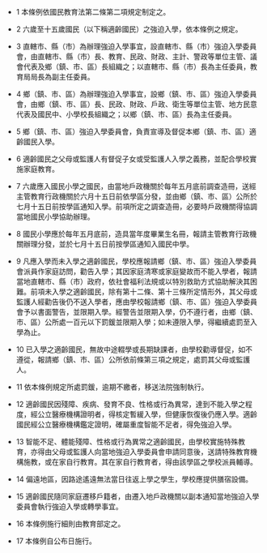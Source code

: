 * 1 本條例依國民教育法第二條第二項規定制定之。

* 2 六歲至十五歲國民（以下稱適齡國民）之強迫入學，依本條例之規定。

* 3 直轄市、縣（市）為辦理強迫入學事宜，設直轄市、縣（市）強迫入學委員會，由直轄市、縣（市）長、教育、民政、財政、主計、警政等單位主管、議會代表及鄉（鎮、市、區）長組織之；以直轄市、縣（市）長為主任委員，教育局局長為副主任委員。

* 4 鄉（鎮、市、區）為辦理強迫入學事宜，設鄉（鎮、市、區）強迫入學委員會，由鄉（鎮、市、區）長、民政、財政、戶政、衛生等單位主管、地方民意代表及國民中、小學校長組織之；以鄉（鎮、市、區）長為主任委員。

* 5 鄉（鎮、市、區）強迫入學委員會，負責宣導及督促本鄉（鎮、市、區）適齡國民入學。

* 6 適齡國民之父母或監護人有督促子女或受監護人入學之義務，並配合學校實施家庭教育。

* 7 六歲應入國民小學之國民，由當地戶政機關於每年五月底前調查造冊，送經主管教育行政機關於六月十五日前依學區分發，並由鄉（鎮、市、區）公所於七月十五日前按學區通知入學。前項所定之調查造冊，必要時戶政機關得協調當地國民小學協助辦理。

* 8 國民小學應於每年五月底前，造具當年度畢業生名冊，報請主管教育行政機關辦理分發，並於七月十五日前按學區通知入國民中學。

* 9 凡應入學而未入學之適齡國民，學校應報請鄉（鎮、市、區）強迫入學委員會派員作家庭訪問，勸告入學；其因家庭清寒或家庭變故而不能入學者，報請當地直轄市、縣（市）政府，依社會福利法規或以特別救助方式協助解決其困難。前項未入學之適齡國民，除有第十二條、第十三條所定情形外，其父母或監護人經勸告後仍不送入學者，應由學校報請鄉（鎮、市、區）強迫入學委員會予以書面警告，並限期入學。經警告並限期入學，仍不遵行者，由鄉（鎮、市、區）公所處一百元以下罰鍰並限期入學；如未遵限入學，得繼續處罰至入學為止。

* 10 已入學之適齡國民，無故中途輟學或長期缺課者，由學校勸導督促，如不遵從，報請鄉（鎮、市、區）公所依前條第三項之規定，處罰其父母或監護人。

* 11 依本條例規定所處罰鍰，逾期不繳者，移送法院強制執行。

* 12 適齡國民因殘障、疾病、發育不良、性格或行為異常，達到不能入學之程度，經公立醫療機構證明者，得核定暫緩入學，但健康恢復後仍應入學。適齡國民經公立醫療機構鑑定證明，確屬重度智能不足者，得免強迫入學。

* 13 智能不足、體能殘障、性格或行為異常之適齡國民，由學校實施特殊教育，亦得由父母或監護人向當地強迫入學委員會申請同意後，送請特殊教育機構施教，或在家自行教育。其在家自行教育者，得由該學區之學校派員輔導。

* 14 偏遠地區，因路途遙遠無法當日往返上學之學生，學校應提供膳宿設備。

* 15 適齡國民隨同家庭遷移戶籍者，由遷入地戶政機關以副本通知當地強迫入學委員會執行強迫入學或轉學事宜。

* 16 本條例施行細則由教育部定之。

* 17 本條例自公布日施行。

